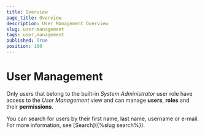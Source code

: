 ```yaml
---
title: Overview
page_title: Overview
description: User Management Overview
slug: user-management
tags: user,management
published: True
position: 100
---
```


# User Management



Only users that belong to the built-in *System Administrator* user role have access to the *User Management* view and can manage **users**, **roles** and their **permissions**.

You can search for users by their first name, last name, username or e-mail. For more information, see [Search]({%slug search%}).
